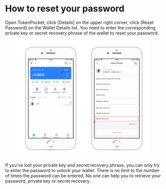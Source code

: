 # How to reset your password

Open TokenPocket, click \[Details] on the upper right corner, click \[Reset Password] on the Wallet Details list. You need to enter the corresponding private key or secret recovery phrase of the wallet to reset your password.

<figure><img src="../../.gitbook/assets/3 (13).png" alt=""><figcaption></figcaption></figure>

If you've lost your private key and secret recovery phrase, you can only try to enter the password to unlock your wallet. There is no limit to the number of times the password can be entered. No one can help you to retrieve your password, private key or secret recovery.

